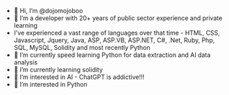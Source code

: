 - 👋 Hi, I’m @dojomojoboo
- 👀 I’m a developer with 20+ years of public sector experience and private learning
- I've experienced a vast range of languages over that time - HTML, CSS, Javascript, Jquery, Java, ASP, ASP.VB, ASP.NET, C#, .Net, Ruby, Php, SQL, MySQL, Solidity and most recently Python
- 🌱 I’m currently speed learning Python for data extraction and AI data analysis
- 🌱 I’m currently learning solidity
- 💞️ I’m interested in AI - ChatGPT is addictive!!!
- 💞️ I’m interested in Python

<!---
dojomojoboo/dojomojoboo is a ✨ special ✨ repository because its `README.md` (this file) appears on your GitHub profile.
You can click the Preview link to take a look at your changes.
--->
